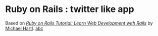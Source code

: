 # Ruby on Rails : twitter like app

Based on [*Ruby on Rails Tutorial:
Learn Web Development with Rails*](http://www.railstutorial.org/)
by [Michael Hartl](http://www.michaelhartl.com/).
[abc](www.example.org)